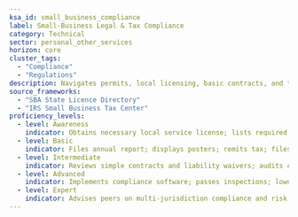 ```yaml
---
ksa_id: small_business_compliance
label: Small-Business Legal & Tax Compliance
category: Technical
sector: personal_other_services
horizon: core
cluster_tags:
  - "Compliance"
  - "Regulations"
description: Navigates permits, local licensing, basic contracts, and tax obligations to operate personal-service businesses legally and efficiently.
source_frameworks:
  - "SBA State Licence Directory"
  - "IRS Small Business Tax Center"
proficiency_levels:
  - level: Awareness
    indicator: Obtains necessary local service license; lists required licencses; tracks renewal dates.
  - level: Basic
    indicator: Files annual report; displays posters; remits tax; files sales-tax returns and tracks receipts.
  - level: Intermediate
    indicator: Reviews simple contracts and liability waivers; audits compliance; maintains SOP binder; trains staff.
  - level: Advanced
    indicator: Implements compliance software; passes inspections; lowers penalties; schedules quarterly taxes.
  - level: Expert
    indicator: Advises peers on multi-jurisdiction compliance and risk mitigation.
---
```


